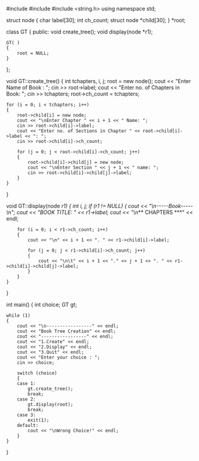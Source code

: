 #include <iostream>
#include <cstdlib>
#include <string.h>
using namespace std;

struct node
{
    char label[30];
    int ch_count;
    struct node *child[30];
} *root;

class GT
{
public:
    void create_tree();
    void display(node *r1);

    GT( )
    {
        root = NULL;
    }
};

void GT::create_tree()
{
    int tchapters, i, j;
    root = new node();
    cout << "Enter Name of Book : ";
    cin >> root->label;
    cout << "Enter no. of Chapters in Book: ";
    cin >> tchapters;
    root->ch_count = tchapters;

    for (i = 0; i < tchapters; i++)
    {
        root->child[i] = new node;
        cout << "\nEnter Chapter " << i + 1 << " Name: ";
        cin >> root->child[i]->label;
        cout << "Enter no. of Sections in Chapter " << root->child[i]->label << ": ";
        cin >> root->child[i]->ch_count;

        for (j = 0; j < root->child[i]->ch_count; j++)
        {
            root->child[i]->child[j] = new node;
            cout << "\nEnter Section " << j + 1 << " name: ";
            cin >> root->child[i]->child[j]->label;
        }
    }
}

void GT::display(node *r1)
{
    int i, j;
    if (r1 != NULL)
    {
        cout << "\n-----Book-----\n";
        cout << "BOOK TITLE: " << r1->label;
        cout << "\n*** CHAPTERS ***" << endl;

        for (i = 0; i < r1->ch_count; i++)
        {
            cout << "\n" << i + 1 << ". " << r1->child[i]->label;

            for (j = 0; j < r1->child[i]->ch_count; j++)
            {
                cout << "\n\t" << i + 1 << "." << j + 1 << ". " << r1->child[i]->child[j]->label;
            }
        }
    }
}

int main()
{
    int choice;
    GT gt;
  
    while (1)
    {
        cout << "\n-----------------" << endl;  
        cout << "Book Tree Creation" << endl;
        cout << "-----------------" << endl;
        cout << "1.Create" << endl;
        cout << "2.Display" << endl;
        cout << "3.Quit" << endl;
        cout << "Enter your choice : ";
        cin >> choice;

        switch (choice)
        {
        case 1:
            gt.create_tree();
            break;
        case 2:
            gt.display(root);
            break;
        case 3:
            exit(1);
        default:
            cout << "\nWrong Choice!" << endl;
        }
    }
}

